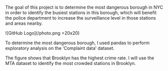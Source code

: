 The goal of this project is to determine the most dangerous borough in NYC in order to identify the busiest stations in this borough, which will benefit the police department to increase the surveillance level in those stations and areas nearby.


![GitHub Logo](/photo.png =20x20)

To determine the most dangerous borough, I used pandas to perform exploratory analysis on the ‘Complaint data’ dataset. 

The figure shows that Brooklyn has the highest crime rate. I will use the MTA dataset to identify the most crowded stations in Brooklyn. 
